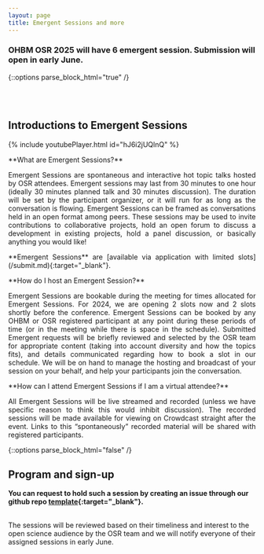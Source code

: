 ```yaml
---
layout: page
title: Emergent Sessions and more
---
```


### OHBM OSR 2025 will have 6 emergent session. Submission will open in early June.

<!-- ### Emergent Session 1: The interplay between brain, behavior, and cognition from childhood to adulthood: Panel discussion with independent research groups on simulated datasets

#### Neda Sadeghi, Isabelle van der Velpen, and Tonya White, Social and Cognitive Developmental Neuroscience, NIMH
#### 12:45 (GMT+9) June 24 (Monday)
[Join on Crowdcast](https://www.crowdcast.io/c/osr-2024-emergent-1)

<p></p>
Neuroimaging has contributed considerably to our understanding of brain development and its relationship to cognition and behavior. However, despite advancements in neuroimaging, replicability in research remains a key issue and there is no gold standard that can be used to evaluate neuroanatomical correlates of cognition, behavior and their interplay. Researchers from NIMH, McGill, Georgia Tech, Western Ontario, Beijing Normal, the Radboud UMC/Donders, Forschungszentrum Juelich, and University of Oslo have each independently created simulated datasets of the interplay between brain development and behavior. Each group has worked independently and unaware of the approaches and assumptions made by the other groups. Each group was provided the same number of variables and were instructed to create three datasets with each embedding how they envision the interplay between brain development, behavior, and cognition emerges throughout development. We are releasing these simulated datasets to challenge/invite the research community to determine the underlying patterns and assumptions used to generate the simulated datasets. Each dataset contains 10,000 participants over 7 longitudinal waves and ranging from age 7 to 20. During this panel discussion, we will talk about brain development and the challenges and opportunities that modeling offers us, as well as answer any questions the research community might have about the simulated datasets. The code and descriptions of the models that were used to create the datasets will be released at the time of the OHBM meeting in 2025 in Brisbane.

##### Participating groups:
<p>Neda Sadeghi, Isabelle van der Velpen, Dustin Moraczewski, Philip Shaw, Audrey Thurm, Adam Thomas, Tonya White (National Institute of Mental Health, NIH) </p>
<p>Zi-Xuan Zhou, Xi-Nian Zuo (Beijing Normal University) </p>
<p>Anna Plachti, Øystein Sørensen, Sarah Genon (Forschungszentrum Juelich and University of Oslo)</p>
<p>Vince D. Calhoun, Masoud Seraji, Ishaan Batta, Rogers Ferreira Da Silva, Najme Soleimani, Bradley T Baker, Kyle Joseph Cahill (Tri-institutional Center for Translational Research in Neuroimaging and Data Science (TReNDS), Georgia State, Georgia Tech, Emory)</p>
<p>Rogier Kievit, Léa Michel, Ethan McCormick, Emma Sprooten (Radboud University Medical Centre, Donders Institute for Brain)</p>
<p>Mallar Chakravarty, J Bruce Morton, Ashley Daniel Wazana (University of Western Ontario, Douglas Mental Health University Institute, and McGill University)</p>

---

### Emergent Session 2: Measuring and reducing the carbon emissions of fMRI research computing

#### SEA-SIG representatives--Nick Souter (University of Sussex), Niall Duncan (Taipei Medical University), Nikhil Bhagwat (McGill University), Polona Kalc (Jena University Hospital)
#### 17:45 (GMT+9) June 24 (Monday)
[Join on Crowdcast](https://www.crowdcast.io/c/osr-2024-emergent-2)

<p> </p>
We represent the OHBM Sustainability and Environmental Action Special Interest Group (SEA-SIG). During this session, we will present recent empirical work we have conducted on measuring and reducing the compute power and therefore the carbon emissions of preprocessing and statistical analysis of fMRI data. In particular, we will discuss how to use multiple carbon tracking tools and real-time carbon intensity task schedulers, including live demonstration of their use to attendees.

Green computing is an increasingly important aspect of socially responsible science, and intersects with a number of open science practices including preregistration of data processing parameters, development of clear data management plans, and reflection on how and where to share data publicly. We will reflect on these intersections and invite discussion on how we should best approach tensions between open science and sustainability.

Speaker Nick Souter will join the session virtually, and Niall Duncan and Nikhil Bhagwat will provide live presenation and demonstration in person in the OSR. Polona Kalc, incoming SEA-SIG chair, will also be present in person to introduce the session.

**Goals:**

- Learn the source of carbon emissions arise in neuroimaging computing and data storage
- Learn how to measure and reduce carbon emissions in their own neuroimaging data processing
- Reflect on best practice for environmentally sustainable and open neuroimaging research

---

### Emergent Session 3: As open as possible and as closed as necessary - revisited

#### Gorana Pobric (Manchester, UK), Peter Fox (San Antonio, Texas), David Kennedy (U Massachusetts)
#### 9:00 (GMT+9) June 26 (Wednesday)
[Join on Crowdcast](https://www.crowdcast.io/c/osr-2024-emergent-3)

<p></p>
The spirit of OS is to reduce obstacles to knowledge, data and tools in an attempt to speed up scientific discovery and promote scientific accountability and collaboration. Whilst we all subscribe and aspire to adhere to these worthy goals, the reality is that not all science is, or should be made open. Increasingly, neuroscience research is funded by industry, commercial companies and governmental bodies. The issues around “openness” arise when Intellectual Property Rights (IPR) are involved or when the research study and its findings involve potentially classified data. In this session, we will discuss some obstacles to OS when working with industry and governmental agencies, from different cultural perspectives. We will share our experiences, propose various solutions (e.g. hybrid OS-IP models), and open a discussion about safe research practices in neuroscience for future adoption of OS in a commercial world.

---

### Emergent Session 4: What can generalist repositories do for you? A community feedback gathering session from the NIH Generalist Repository Ecosystem Initiative program

#### Ana Van Gulick, Figshare, NIH Generalist Repository Ecosystem Initiative program
#### 15:45 (GMT+9) June 26 (Wednesday)
[Join on Crowdcast](https://www.crowdcast.io/c/osr-2024-emergent-4)

<p></p>
The neuroimaging community has been a leader in open science and data sharing for many years and neuroimaging researchers are frequent users of both discipline-specific and generalist data repositories as part of their open science workflows. On behalf of the NIH Generalist Repository Ecosystem Initiative (GREI), we propose this emergent session to learn from the neuroimaging community about how they use generalist repositories (GRs) for sharing data and other research materials and to gather feedback on how GREI could prioritize its work to enhance GR functionality and resources to better serve the needs of this research community. 

In February 2022, the US National Institutes of Health (NIH) Office of Data Science Strategy (ODSS) launched the [Generalist Repository Ecosystem Initiative](https://datascience.nih.gov/data-ecosystem/exploring-a-generalist-repository-for-nih-funded-data) (GREI), which brings together seven generalist repositories ([Dataverse](https://dataverse.org/), [Dryad](https://datadryad.org/stash), [Figshare](https://figshare.com/), [Mendeley Data](https://data.mendeley.com/), [Open Science Framework](https://osf.io/), [Vivli](https://vivli.org/), and [Zenodo](https://zenodo.org/)) to work collaboratively to enhance support for data sharing and discovery in GRs. GREI recognizes that GRs play a key role in the data sharing landscape for the FAIR sharing of data in trusted repositories, offering broad flexibility to publish any file type and any research output alongside discipline- and method-specific data repositories when they are available, especially for researchers seeking to comply with global data sharing mandates and to practice open science. Together the GREI repositories are working to enhance common metadata, persistent identifiers, and standard metrics to support cross repository search to lower the barriers for data sharing and reuse. 

In this emergent session we propose presenting a short overview of GREI goals and activities to enhance GR support for data sharing and discovery. We will then facilitate an interactive audience poll activity and audience discussion to learn about neuroimaging use cases for GRs including for sharing non-data materials and to uncover gaps in GR functionality and needs for resources or other support.

GREI would like to learn from OSR participants about their data sharing and repository experiences and hear from researchers what GRs could do to better support them through functionality or resources. Conducting community engagement with disciplinary research communities is a key objective for GREI that the program will use to inform our future work and we recognize that while many data repository resources are available in the neuroimaging community, the volume and diversity of research outputs to share necessitates the use of GRs for some outputs. Neuroscience is a top research category for all of the GREI repositories, often in part because these repositories are used to publish materials beyond data including software and code, images and media files, workflows, posters and presentations, and other supplementary files. GRs are also often used in conjunction with disciplinary repositories and data standards. We believe that as users of GRs and keen practitioners of open science with a wide variety of data types and research outputs to share, the neuroimaging community is an especially valuable group for GREI to engage with to inform our work. 

**Goals:**

- Briefly present the objectives and outputs of the NIH Generalist Repository Ecosystem Initiative
- Conduct an interactive audience poll exercise to learn how neuroimaging researchers use GRs alongside discipline-specific data repositories to share data and other research materials 
- Facilitate an audience discussion to gather feedback about how generalist repositories could enhance their functionality and resources to better serve the needs of the neuroimaging community


---

### Emergent Session 5: Enabling federated analysis using NVIDIA FLARE powered COINSTAC architecture and showcase new algorithms

#### Sandeep Panta, Translational Research in Neuroimaging and Data Science (TReNDS) Center, Georgia State University
#### 13:00 (GMT+9) June 27 (Thursday)
[Join on Crowdcast](https://www.crowdcast.io/c/osr-2024-emergent-5)

<p></p>

COINSTAC (Collaborative Informatics and Neuroimaging Suite Toolkit for Anonymous Computation) promotes collaborative research by removing large barriers to traditional data-centric approaches. It allows groups of users to run common analyses on their own machines over their own datasets with ease. The results of these analyses are synchronized to the cloud and undergo aggregate analysis processes using all contributor data. Federated (decentralized) pipelines enable distributed, iterative, and feature-rich analyses, opening up new possibilities for collaborative computation. It also offers data anonymity through differentially private algorithms, so members do not need to fear protected health information (PHI) traceback.

The goal of this discussion is to briefly introduce COINSTAC and its new features/algorithms to perform statistical analysis on various datasets. New features include:
Doing statistical analysis using Singularity containers
Command line pre-processing tools
New algorithms including but not limited to Decentralized Source Based Morphometry
New COINSTAC federated analysis architecture powered by NVIDIA FLARE

We would like to hear feedback about our software such as how to improve the experience for researchers. We welcome anyone who wants to contribute to this open source and open data project with their datasets, algorithms, and code. We would also like to work with other organizations to pursue grants together, including small business grants. Collaborating with other organizations is the best way for us to answer interesting neuroscience-related questions that would not have been possible without COINSTAC and COINSTAC Vaults.

---

### New featured session in 2024...5-min Open Mics

This year, we introduce a new format at the OSR: the Open Mics session. In this session, participants from all levels are welcomed to have a 5-minute time slot, **from 10:30-11:00 am and from 12:45-13:15 pm on June 25th (Tue.)**, during which they can express or share what their thoughts on Open Science with the community. It is a good place to promote your software, your research, your ideas, or even your opinions related to Open Science. There will be no Q&A time after each presentation, but we encourage everyone interested to approach the speaker and initiate a conversation. We hope this format allow people to share thoughts and ideas that are less polished but could be worthwhile for the community to know, to think about, or even to contribute. 

If you are interested in participating, either virtual or in-person, please fill out <a href="https://forms.office.com/r/LajtFajja2">this form</a>. The presentation will be planned on a first-come-first-serve basis. The host will call your name when you are the next to present and control the presentation time. For more information, please click <a href="https://ohbm.github.io/osr2024/openmic/">here</a>. -->

<!-- --- -->

{::options parse_block_html="true" /}

<div id='emergent'></div>
<br/>
<br/>
<h2>Introductions to Emergent Sessions</h2>

{% include youtubePlayer.html id="hJ6i2jUQlnQ" %}
<p align="justify">**What are Emergent Sessions?**</p>
<p align="justify"> Emergent Sessions are spontaneous and interactive hot topic talks hosted by OSR attendees. Emergent sessions may last from 30 minutes to one hour (ideally 30 minutes planned talk and 30 minutes discussion). The duration will be set by the participant organizer, or it will run for as long as the conversation is flowing. Emergent Sessions can be framed as conversations held in an open format among peers. These sessions may be used to invite contributions to collaborative projects, hold an open forum to discuss a development in existing projects, hold a panel discussion, or basically anything you would like!</p>

<p align="justify">**Emergent Sessions** are [available via application with limited slots](/submit.md){:target="_blank"}.</p>

<p align="justify">**How do I host an Emergent Session?**</p>
<p align="justify"> Emergent Sessions are bookable during the meeting for times allocated for Emergent Sessions.
For 2024, we are opening 2 slots now and 2 slots shortly before the conference.
Emergent Sessions can be booked by any OHBM or OSR registered participant at any point during these periods of time (or in the meeting while there is space in the schedule).
Submitted Emergent requests will be briefly reviewed and selected by the OSR team for appropriate content (taking into account diversity and how the topics fits), and details communicated regarding how to book a slot in our schedule. We will be on hand to manage the hosting and broadcast of your session on your behalf, and help your participants join the conversation.</p>

<p align="justify">**How can I attend Emergent Sessions if I am a virtual attendee?**</p>
<p align="justify"> All Emergent Sessions will be live streamed and recorded (unless we have specific reason to think this would inhibit discussion). The recorded sessions will be made available for viewing on Crowdcast straight after the event. Links to this “spontaneously” recorded material will be shared with registered participants.</p>

{::options parse_block_html="false" /}

<div id='emergent-sign'></div>
<h2>Program and sign-up</h2>

**You can request to hold such a session <!-- until June 25 (12pm anywhere on Earth)  -->by creating an issue through our github repo [template](https://github.com/ohbm/osr2024/issues/1){:target="_blank"}.**<br> <br>
<!-- After this date, t -->The sessions will be reviewed based on their timeliness and interest to the open science audience by the OSR team and we will notify everyone of their assigned sessions in early June. <br> 
